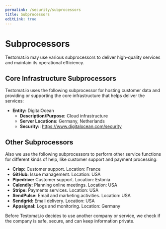 ```yaml
---
permalink: /security/subprocessors
title: Subprocessors
editLink: true
---
```


# Subprocessors

Testomat.io may use various subprocessors to deliver high-quality services and maintain its operational efficiency. 

## Core Infrastructure Subprocessors

Testomat.io uses the following subprocessor for hosting customer data and providing or supporting the core infrastructure that helps deliver the services:
- **Entity:** DigitalOcean
  - **Description/Purpose:** Cloud infrastructure
  - **Server Locations:** Germany, Netherlands
  - **Security:**: https://www.digitalocean.com/security

## Other Subprocessors

Also we use the following subprocessors to perform other service functions for different kinds of help, like customer support and payment processing:

- **Crisp:** Customer support. Location: France
- **GitHub:** Issue management. Location: USA
- **Pipedrive:** Customer support. Location: Estonia
- **Calendly:** Planning online meetings. Location: USA
- **Stripe:** Payments services. Location: USA
- **SendPulse:** Email and marketing activities. Location: USA
- **Sendgrid:** Email delivery. Location: USA
- **Appsignal:** Logs and monitoring. Location: Germany

Before Testomat.io decides to use another company or service, we check if the company is safe, secure, and can keep information private.